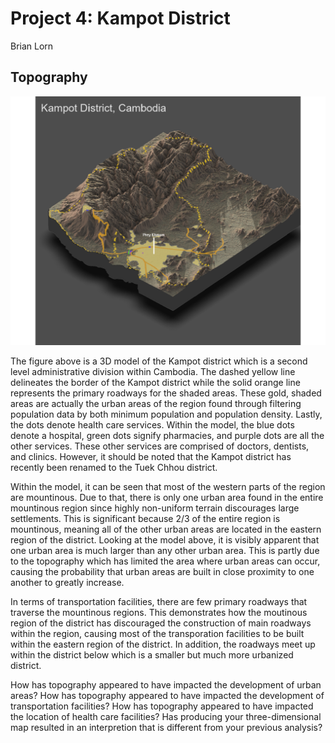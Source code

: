 # Project 4: Kampot District

Brian Lorn

## Topography

![](kampot_district.png)

The figure above is a 3D model of the Kampot district which is a second level administrative division within Cambodia. The dashed yellow line delineates the border of the Kampot district while the solid orange line represents the primary roadways for the shaded areas. These gold, shaded areas are actually the urban areas of the region found through filtering population data by both minimum population and population density. Lastly, the dots denote health care services. Within the model, the blue dots denote a hospital, green dots signify pharmacies, and purple dots are all the other services. These other services are comprised of doctors, dentists, and clinics. However, it should be noted that the Kampot district has recently been renamed to the Tuek Chhou district.

Within the model, it can be seen that most of the western parts of the region are mountinous. Due to that, there is only one urban area found in the entire mountinous region since highly non-uniform terrain discourages large settlements. This is significant because 2/3 of the entire region is mountinous, meaning all of the other urban areas are located in the eastern region of the district. Looking at the model above, it is visibly apparent that one urban area is much larger than any other urban area. This is partly due to the topography which has limited the area where urban areas can occur, causing the probability that urban areas are built in close proximity to one another to greatly increase.

In terms of transportation facilities, there are few primary roadways that traverse the mountinous regions. This demonstrates how the moutinous region of the district has discouraged the construction of main roadways within the region, causing most of the transporation facilities to be built within the eastern region of the district. In addition, the roadways meet up within the district below which is a smaller but much more urbanized district.

How has topography appeared to have impacted the development of urban areas?
How has topography appeared to have impacted the development of transportation facilities?
How has topography appeared to have impacted the location of health care facilities?
Has producing your three-dimensional map resulted in an interpretion that is different from your previous analysis?
